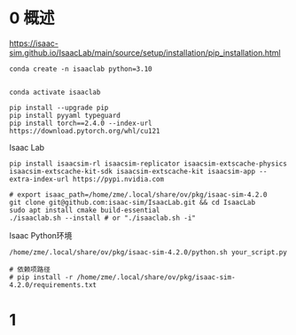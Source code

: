# 0 概述
https://isaac-sim.github.io/IsaacLab/main/source/setup/installation/pip_installation.html
```shell
conda create -n isaaclab python=3.10


conda activate isaaclab

pip install --upgrade pip
pip install pyyaml typeguard
pip install torch==2.4.0 --index-url https://download.pytorch.org/whl/cu121
```
Isaac Lab
```shell
pip install isaacsim-rl isaacsim-replicator isaacsim-extscache-physics isaacsim-extscache-kit-sdk isaacsim-extscache-kit isaacsim-app --extra-index-url https://pypi.nvidia.com

# export isaac_path=/home/zme/.local/share/ov/pkg/isaac-sim-4.2.0
git clone git@github.com:isaac-sim/IsaacLab.git && cd IsaacLab
sudo apt install cmake build-essential
./isaaclab.sh --install # or "./isaaclab.sh -i"
```

Isaac Python环境
```shell
/home/zme/.local/share/ov/pkg/isaac-sim-4.2.0/python.sh your_script.py

# 依赖项路径
# pip install -r /home/zme/.local/share/ov/pkg/isaac-sim-4.2.0/requirements.txt
```

# 1
